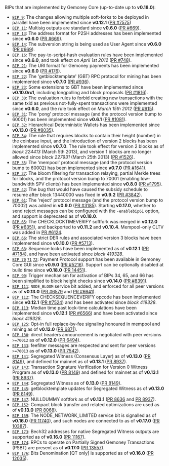 BIPs that are implemented by Gemoney Core (up-to-date up to **v0.18.0**):

* [`BIP 9`](https://github.com/gemoney/bips/blob/master/bip-0009.mediawiki): The changes allowing multiple soft-forks to be deployed in parallel have been implemented since **v0.12.1**  ([PR #7575](https://github.com/gemoney/gemoney/pull/7575))
* [`BIP 11`](https://github.com/gemoney/bips/blob/master/bip-0011.mediawiki): Multisig outputs are standard since **v0.6.0** ([PR #669](https://github.com/gemoney/gemoney/pull/669)).
* [`BIP 13`](https://github.com/gemoney/bips/blob/master/bip-0013.mediawiki): The address format for P2SH addresses has been implemented since **v0.6.0** ([PR #669](https://github.com/gemoney/gemoney/pull/669)).
* [`BIP 14`](https://github.com/gemoney/bips/blob/master/bip-0014.mediawiki): The subversion string is being used as User Agent since **v0.6.0** ([PR #669](https://github.com/gemoney/gemoney/pull/669)).
* [`BIP 16`](https://github.com/gemoney/bips/blob/master/bip-0016.mediawiki): The pay-to-script-hash evaluation rules have been implemented since **v0.6.0**, and took effect on *April 1st 2012* ([PR #748](https://github.com/gemoney/gemoney/pull/748)).
* [`BIP 21`](https://github.com/gemoney/bips/blob/master/bip-0021.mediawiki): The URI format for Gemoney payments has been implemented since **v0.6.0** ([PR #176](https://github.com/gemoney/gemoney/pull/176)).
* [`BIP 22`](https://github.com/gemoney/bips/blob/master/bip-0022.mediawiki): The 'getblocktemplate' (GBT) RPC protocol for mining has been implemented since **v0.7.0** ([PR #936](https://github.com/gemoney/gemoney/pull/936)).
* [`BIP 23`](https://github.com/gemoney/bips/blob/master/bip-0023.mediawiki): Some extensions to GBT have been implemented since **v0.10.0rc1**, including longpolling and block proposals ([PR #1816](https://github.com/gemoney/gemoney/pull/1816)).
* [`BIP 30`](https://github.com/gemoney/bips/blob/master/bip-0030.mediawiki): The evaluation rules to forbid creating new transactions with the same txid as previous not-fully-spent transactions were implemented since **v0.6.0**, and the rule took effect on *March 15th 2012* ([PR #915](https://github.com/gemoney/gemoney/pull/915)).
* [`BIP 31`](https://github.com/gemoney/bips/blob/master/bip-0031.mediawiki): The 'pong' protocol message (and the protocol version bump to 60001) has been implemented since **v0.6.1** ([PR #1081](https://github.com/gemoney/gemoney/pull/1081)).
* [`BIP 32`](https://github.com/gemoney/bips/blob/master/bip-0032.mediawiki): Hierarchical Deterministic Wallets has been implemented since **v0.13.0** ([PR #8035](https://github.com/gemoney/gemoney/pull/8035)).
* [`BIP 34`](https://github.com/gemoney/bips/blob/master/bip-0034.mediawiki): The rule that requires blocks to contain their height (number) in the coinbase input, and the introduction of version 2 blocks has been implemented since **v0.7.0**. The rule took effect for version 2 blocks as of *block 224413* (March 5th 2013), and version 1 blocks are no longer allowed since *block 227931* (March 25th 2013) ([PR #1526](https://github.com/gemoney/gemoney/pull/1526)).
* [`BIP 35`](https://github.com/gemoney/bips/blob/master/bip-0035.mediawiki): The 'mempool' protocol message (and the protocol version bump to 60002) has been implemented since **v0.7.0** ([PR #1641](https://github.com/gemoney/gemoney/pull/1641)).
* [`BIP 37`](https://github.com/gemoney/bips/blob/master/bip-0037.mediawiki): The bloom filtering for transaction relaying, partial Merkle trees for blocks, and the protocol version bump to 70001 (enabling low-bandwidth SPV clients) has been implemented since **v0.8.0** ([PR #1795](https://github.com/gemoney/gemoney/pull/1795)).
* [`BIP 42`](https://github.com/gemoney/bips/blob/master/bip-0042.mediawiki): The bug that would have caused the subsidy schedule to resume after block 13440000 was fixed in **v0.9.2** ([PR #3842](https://github.com/gemoney/gemoney/pull/3842)).
* [`BIP 61`](https://github.com/gemoney/bips/blob/master/bip-0061.mediawiki): The 'reject' protocol message (and the protocol version bump to 70002) was added in **v0.9.0** ([PR #3185](https://github.com/gemoney/gemoney/pull/3185)). Starting **v0.17.0**, whether to send reject messages can be configured with the `-enablebip61` option, and support is deprecated as of **v0.18.0**.
* [`BIP 65`](https://github.com/gemoney/bips/blob/master/bip-0065.mediawiki): The CHECKLOCKTIMEVERIFY softfork was merged in **v0.12.0** ([PR #6351](https://github.com/gemoney/gemoney/pull/6351)), and backported to **v0.11.2** and **v0.10.4**. Mempool-only CLTV was added in [PR #6124](https://github.com/gemoney/gemoney/pull/6124).
* [`BIP 66`](https://github.com/gemoney/bips/blob/master/bip-0066.mediawiki): The strict DER rules and associated version 3 blocks have been implemented since **v0.10.0** ([PR #5713](https://github.com/gemoney/gemoney/pull/5713)).
* [`BIP 68`](https://github.com/gemoney/bips/blob/master/bip-0068.mediawiki): Sequence locks have been implemented as of **v0.12.1**  ([PR #7184](https://github.com/gemoney/gemoney/pull/7184)), and have been activated since *block 419328*.
* [`BIP 70`](https://github.com/gemoney/bips/blob/master/bip-0070.mediawiki) [`71`](https://github.com/gemoney/bips/blob/master/bip-0071.mediawiki) [`72`](https://github.com/gemoney/bips/blob/master/bip-0072.mediawiki): Payment Protocol support has been available in Gemoney Core GUI since **v0.9.0** ([PR #5216](https://github.com/gemoney/gemoney/pull/5216)). Support can be optionally disabled at build time since **v0.18.0** ([PR 14451](https://github.com/gemoney/gemoney/pull/14451)).
* [`BIP 90`](https://github.com/gemoney/bips/blob/master/bip-0090.mediawiki): Trigger mechanism for activation of BIPs 34, 65, and 66 has been simplified to block height checks since **v0.14.0** ([PR #8391](https://github.com/gemoney/gemoney/pull/8391)).
* [`BIP 111`](https://github.com/gemoney/bips/blob/master/bip-0111.mediawiki): `NODE_BLOOM` service bit added, and enforced for all peer versions as of **v0.13.0** ([PR #6579](https://github.com/gemoney/gemoney/pull/6579) and [PR #6641](https://github.com/gemoney/gemoney/pull/6641)).
* [`BIP 112`](https://github.com/gemoney/bips/blob/master/bip-0112.mediawiki): The CHECKSEQUENCEVERIFY opcode has been implemented since **v0.12.1** ([PR #7524](https://github.com/gemoney/gemoney/pull/7524)) and has been activated since *block 419328*.
* [`BIP 113`](https://github.com/gemoney/bips/blob/master/bip-0113.mediawiki): Median time past lock-time calculations have been implemented since **v0.12.1** ([PR #6566](https://github.com/gemoney/gemoney/pull/6566)) and have been activated since *block 419328*.
* [`BIP 125`](https://github.com/gemoney/bips/blob/master/bip-0125.mediawiki): Opt-in full replace-by-fee signaling honoured in mempool and mining as of **v0.12.0** ([PR 6871](https://github.com/gemoney/gemoney/pull/6871)).
* [`BIP 130`](https://github.com/gemoney/bips/blob/master/bip-0130.mediawiki): direct headers announcement is negotiated with peer versions `>=70012` as of **v0.12.0** ([PR 6494](https://github.com/gemoney/gemoney/pull/6494)).
* [`BIP 133`](https://github.com/gemoney/bips/blob/master/bip-0133.mediawiki): feefilter messages are respected and sent for peer versions `>=70013` as of **v0.13.0** ([PR 7542](https://github.com/gemoney/gemoney/pull/7542)).
* [`BIP 141`](https://github.com/gemoney/bips/blob/master/bip-0141.mediawiki): Segregated Witness (Consensus Layer) as of **v0.13.0** ([PR 8149](https://github.com/gemoney/gemoney/pull/8149)), and defined for mainnet as of **v0.13.1** ([PR 8937](https://github.com/gemoney/gemoney/pull/8937)).
* [`BIP 143`](https://github.com/gemoney/bips/blob/master/bip-0143.mediawiki): Transaction Signature Verification for Version 0 Witness Program as of **v0.13.0** ([PR 8149](https://github.com/gemoney/gemoney/pull/8149)) and defined for mainnet as of **v0.13.1** ([PR 8937](https://github.com/gemoney/gemoney/pull/8937)).
* [`BIP 144`](https://github.com/gemoney/bips/blob/master/bip-0144.mediawiki): Segregated Witness as of **0.13.0** ([PR 8149](https://github.com/gemoney/gemoney/pull/8149)).
* [`BIP 145`](https://github.com/gemoney/bips/blob/master/bip-0145.mediawiki): getblocktemplate updates for Segregated Witness as of **v0.13.0** ([PR 8149](https://github.com/gemoney/gemoney/pull/8149)).
* [`BIP 147`](https://github.com/gemoney/bips/blob/master/bip-0147.mediawiki): NULLDUMMY softfork as of **v0.13.1** ([PR 8636](https://github.com/gemoney/gemoney/pull/8636) and [PR 8937](https://github.com/gemoney/gemoney/pull/8937)).
* [`BIP 152`](https://github.com/gemoney/bips/blob/master/bip-0152.mediawiki): Compact block transfer and related optimizations are used as of **v0.13.0** ([PR 8068](https://github.com/gemoney/gemoney/pull/8068)).
* [`BIP 159`](https://github.com/gemoney/bips/blob/master/bip-0159.mediawiki): The NODE_NETWORK_LIMITED service bit is signalled as of **v0.16.0** ([PR 11740](https://github.com/gemoney/gemoney/pull/11740)), and such nodes are connected to as of **v0.17.0** ([PR 10387](https://github.com/gemoney/gemoney/pull/10387)).
* [`BIP 173`](https://github.com/gemoney/bips/blob/master/bip-0173.mediawiki): Bech32 addresses for native Segregated Witness outputs are supported as of **v0.16.0** ([PR 11167](https://github.com/gemoney/gemoney/pull/11167)).
* [`BIP 174`](https://github.com/gemoney/bips/blob/master/bip-0174.mediawiki): RPCs to operate on Partially Signed Gemoney Transactions (PSBT) are present as of **v0.17.0** ([PR 13557](https://github.com/gemoney/gemoney/pull/13557)).
* [`BIP 176`](https://github.com/gemoney/bips/blob/master/bip-0176.mediawiki): Bits Denomination [QT only] is supported as of **v0.16.0** ([PR 12035](https://github.com/gemoney/gemoney/pull/12035)).
